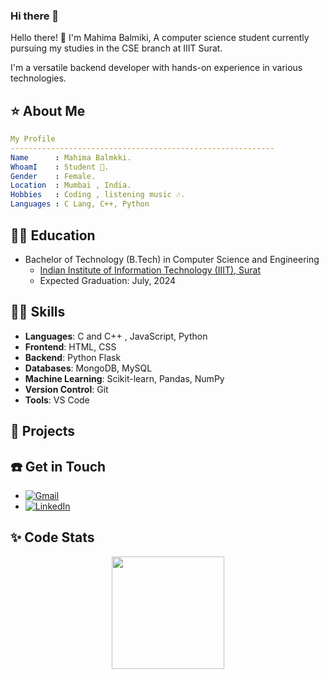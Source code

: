 ### Hi there 👋

Hello there! 👋 I'm Mahima Balmiki, A computer science student currently pursuing my studies in the CSE branch at IIIT Surat.

I'm a versatile backend developer with hands-on experience in various technologies.

## ⭐ About Me

```yaml
My Profile
-----------------------------------------------------------
Name      : Mahima Balmkki.
WhoamI    : Student 🏫.
Gender    : Female.
Location  : Mumbai , India.
Hobbies   : Coding , listening music 🎶.
Languages : C Lang, C++, Python
```


 
## 👨‍🎓 Education

- Bachelor of Technology (B.Tech) in Computer Science and Engineering
  - [Indian Institute of Information Technology (IIIT), Surat](https://www.google.com/search?q=IIIT+Surat&oq=IIIT+Surat&aqs=chrome..69i57j69i60l3j69i65.7945j0j7&client=ms-android-xiaomi-rev1&sourceid=chrome-mobile&ie=UTF-8)
  - Expected Graduation: July, 2024


## 🧑‍💻 Skills

- **Languages**: C and C++ , JavaScript, Python
- **Frontend**: HTML, CSS
- **Backend**:  Python Flask
- **Databases**: MongoDB, MySQL
- **Machine Learning**: Scikit-learn, Pandas, NumPy
- **Version Control**: Git
- **Tools**: VS Code

## 🚀 Projects

## ☎️ Get in Touch

- [![Gmail](https://img.shields.io/badge/Gmail-D14836?style=for-the-badge&logo=gmail&logoColor=white)](mailto:mahimabalmiki13@gmail.com)
- [![LinkedIn](https://img.shields.io/badge/mahima-balmiki-%230077B5.svg?style=for-the-badge&logo=linkedin&logoColor=white)](https://www.linkedin.com/in/mahima-balmiki-a54649123)

## ✨ Code Stats

  <p align = "center">
    <img align="center" src="http://github-profile-summary-cards.vercel.app/api/cards/stats?username=mahima-balmiki&theme=2077" height="180em" />
  </p>
  
